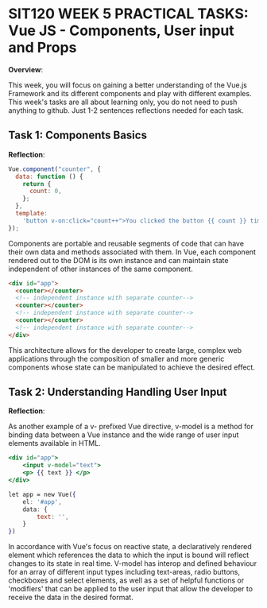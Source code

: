 # SIT120 WEEK 5 PRACTICAL TASKS: Vue JS - Components, User input and Props

**Overview**:

This week, you will focus on gaining a better understanding of the Vue.js Framework and its different components and play with different examples. This week's tasks are all about learning only, you do not need to push anything to github. Just 1-2 sentences reflections needed for each task.

## Task 1: Components Basics

**Reflection**:

```js
Vue.component("counter", {
  data: function () {
    return {
      count: 0,
    };
  },
  template:
    'button v-on:click="count++">You clicked the button {{ count }} times</button>',
});
```

Components are portable and reusable segments of code that can have their own data and methods
associated with them. In Vue, each component rendered out to the DOM is its own instance and
can maintain state independent of other instances of the same component.

```html
<div id="app">
  <counter></counter>
  <!-- independent instance with separate counter-->
  <counter></counter>
  <!-- independent instance with separate counter-->
  <counter></counter>
  <!-- independent instance with separate counter-->
</div>
```

This architecture allows for the developer to create large, complex web applications through the composition of smaller and more generic components whose state can be manipulated to achieve the desired effect.

## Task 2: Understanding Handling User Input

**Reflection**:

As another example of a v- prefixed Vue directive, v-model is a method for binding data between a Vue
instance and the wide range of user input elements available in HTML.

```jsx
<div id="app">
    <input v-model="text">
    <p> {{ text }} </p>
</div>

let app = new Vue({
    el: '#app',
    data: {
        text: '',
    }
})
```

In accordance with Vue's focus on reactive state, a declaratively rendered
element which references the data to which the input is bound will reflect
changes to its state in real time. V-model has interop and defined behaviour for
an array of different input types including text-areas, radio buttons, checkboxes and select elements, as well as a set of helpful functions or
'modifiers' that can be applied to the user input that allow the developer
to receive the data in the desired format.

